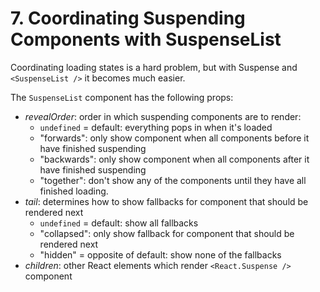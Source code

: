 # 7. Coordinating Suspending Components with SuspenseList

Coordinating loading states is a hard problem, but with Suspense and `<SuspenseList />` it becomes much easier. 

The `SuspenseList` component has the following props:

- *revealOrder*: order in which suspending components are to render:
    - `undefined` = default: everything pops in when it's loaded
    - "forwards": only show component when all components before it have finished suspending
    - "backwards": only show component when all components after it have finished suspending
    - "together": don't show any of the components until they have all finished loading.
- *tail*: determines how to show fallbacks for component that should be rendered next
    - `undefined` = default: show all fallbacks
    - "collapsed": only show fallback for component that should be rendered next
    - "hidden" = opposite of default: show none of the fallbacks
- *children*: other React elements which render `<React.Suspense />` component